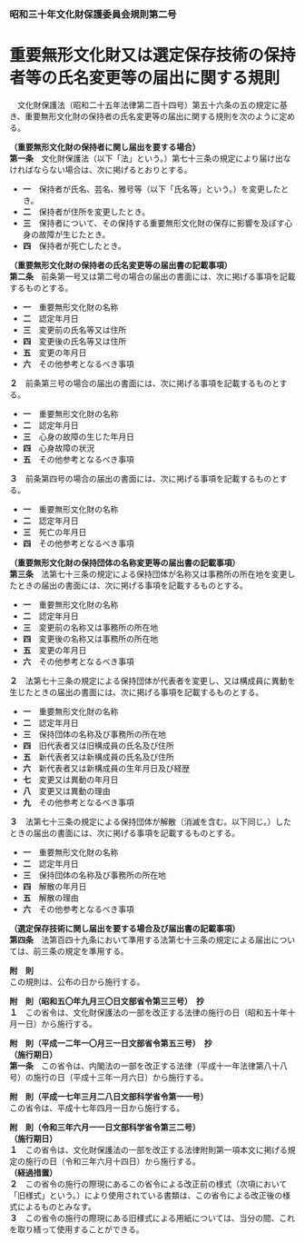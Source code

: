 ### 昭和三十年文化財保護委員会規則第二号  
# 重要無形文化財又は選定保存技術の保持者等の氏名変更等の届出に関する規則  
　文化財保護法（昭和二十五年法律第二百十四号）第五十六条の五の規定に基き、重要無形文化財の保持者の氏名変更等の届出に関する規則を次のように定める。  
  
**（重要無形文化財の保持者に関し届出を要する場合）**  
**第一条**　文化財保護法（以下「法」という。）第七十三条の規定により届け出なければならない場合は、次に掲げるとおりとする。  
* **一**　保持者が氏名、芸名、雅号等（以下「氏名等」という。）を変更したとき。  
* **二**　保持者が住所を変更したとき。  
* **三**　保持者について、その保持する重要無形文化財の保存に影響を及ぼす心身の故障が生じたとき。  
* **四**　保持者が死亡したとき。  
  
**（重要無形文化財の保持者の氏名変更等の届出書の記載事項）**  
**第二条**　前条第一号又は第二号の場合の届出の書面には、次に掲げる事項を記載するものとする。  
* **一**　重要無形文化財の名称  
* **二**　認定年月日  
* **三**　変更前の氏名等又は住所  
* **四**　変更後の氏名等又は住所  
* **五**　変更の年月日  
* **六**　その他参考となるべき事項  
  
**２**　前条第三号の場合の届出の書面には、次に掲げる事項を記載するものとする。  
* **一**　重要無形文化財の名称  
* **二**　認定年月日  
* **三**　心身の故障の生じた年月日  
* **四**　心身故障の状況  
* **五**　その他参考となるべき事項  
  
**３**　前条第四号の場合の届出の書面には、次に掲げる事項を記載するものとする。  
* **一**　重要無形文化財の名称  
* **二**　認定年月日  
* **三**　死亡の年月日  
* **四**　その他参考となるべき事項  
  
**（重要無形文化財の保持団体の名称変更等の届出書の記載事項）**  
**第三条**　法第七十三条の規定による保持団体が名称又は事務所の所在地を変更したときの届出の書面には、次に掲げる事項を記載するものとする。  
* **一**　重要無形文化財の名称  
* **二**　認定年月日  
* **三**　変更前の名称又は事務所の所在地  
* **四**　変更後の名称又は事務所の所在地  
* **五**　変更の年月日  
* **六**　その他参考となるべき事項  
  
**２**　法第七十三条の規定による保持団体が代表者を変更し、又は構成員に異動を生じたときの届出の書面には、次に掲げる事項を記載するものとする。  
* **一**　重要無形文化財の名称  
* **二**　認定年月日  
* **三**　保持団体の名称及び事務所の所在地  
* **四**　旧代表者又は旧構成員の氏名及び住所  
* **五**　新代表者又は新構成員の氏名及び住所  
* **六**　新代表者又は新構成員の生年月日及び経歴  
* **七**　変更又は異動の年月日  
* **八**　変更又は異動の理由  
* **九**　その他参考となるべき事項  
  
**３**　法第七十三条の規定による保持団体が解散（消滅を含む。以下同じ。）したときの届出の書面には、次に掲げる事項を記載するものとする。  
* **一**　重要無形文化財の名称  
* **二**　認定年月日  
* **三**　保持団体の名称及び事務所の所在地  
* **四**　解散の年月日  
* **五**　解散の理由  
* **六**　その他参考となるべき事項  
  
**（選定保存技術に関し届出を要する場合及び届出書の記載事項）**  
**第四条**　法第百四十九条において準用する法第七十三条の規定による届出については、前三条の規定を準用する。  
  
**附　則**  
この規則は、公布の日から施行する。  
  
**附　則（昭和五〇年九月三〇日文部省令第三三号）　抄**  
**１**　この省令は、文化財保護法の一部を改正する法律の施行の日（昭和五十年十月一日）から施行する。  
  
**附　則（平成一二年一〇月三一日文部省令第五三号）　抄**  
**（施行期日）**  
**第一条**　この省令は、内閣法の一部を改正する法律（平成十一年法律第八十八号）の施行の日（平成十三年一月六日）から施行する。  
  
**附　則（平成一七年三月二八日文部科学省令第一一号）**  
この省令は、平成十七年四月一日から施行する。  
  
**附　則（令和三年六月一一日文部科学省令第三二号）**  
**（施行期日）**  
**１**　この省令は、文化財保護法の一部を改正する法律附則第一項本文に掲げる規定の施行の日（令和三年六月十四日）から施行する。  
**（経過措置）**  
**２**　この省令の施行の際現にあるこの省令による改正前の様式（次項において「旧様式」という。）により使用されている書類は、この省令による改正後の様式によるものとみなす。  
**３**　この省令の施行の際現にある旧様式による用紙については、当分の間、これを取り繕って使用することができる。  
  
